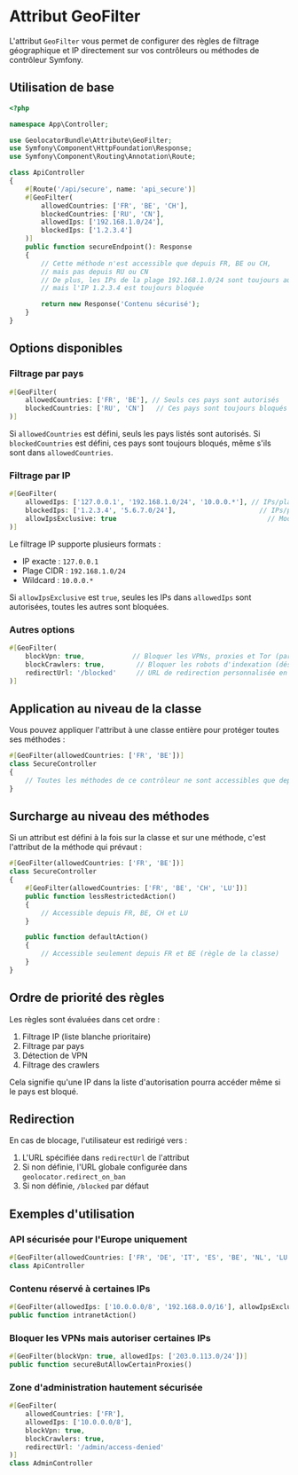 # Attribut GeoFilter

L'attribut `GeoFilter` vous permet de configurer des règles de filtrage géographique et IP directement sur vos contrôleurs ou méthodes de contrôleur Symfony.

## Utilisation de base

```php
<?php

namespace App\Controller;

use GeolocatorBundle\Attribute\GeoFilter;
use Symfony\Component\HttpFoundation\Response;
use Symfony\Component\Routing\Annotation\Route;

class ApiController
{
    #[Route('/api/secure', name: 'api_secure')]
    #[GeoFilter(
        allowedCountries: ['FR', 'BE', 'CH'], 
        blockedCountries: ['RU', 'CN'],
        allowedIps: ['192.168.1.0/24'], 
        blockedIps: ['1.2.3.4']
    )]
    public function secureEndpoint(): Response
    {
        // Cette méthode n'est accessible que depuis FR, BE ou CH,
        // mais pas depuis RU ou CN
        // De plus, les IPs de la plage 192.168.1.0/24 sont toujours autorisées,
        // mais l'IP 1.2.3.4 est toujours bloquée

        return new Response('Contenu sécurisé');
    }
}
```

## Options disponibles

### Filtrage par pays

```php
#[GeoFilter(
    allowedCountries: ['FR', 'BE'], // Seuls ces pays sont autorisés
    blockedCountries: ['RU', 'CN']   // Ces pays sont toujours bloqués
)]
```

Si `allowedCountries` est défini, seuls les pays listés sont autorisés.
Si `blockedCountries` est défini, ces pays sont toujours bloqués, même s'ils sont dans `allowedCountries`.

### Filtrage par IP

```php
#[GeoFilter(
    allowedIps: ['127.0.0.1', '192.168.1.0/24', '10.0.0.*'], // IPs/plages autorisées
    blockedIps: ['1.2.3.4', '5.6.7.0/24'],                     // IPs/plages bloquées
    allowIpsExclusive: true                                      // Mode liste blanche exclusive
)]
```

Le filtrage IP supporte plusieurs formats :
- IP exacte : `127.0.0.1`
- Plage CIDR : `192.168.1.0/24`
- Wildcard : `10.0.0.*`

Si `allowIpsExclusive` est `true`, seules les IPs dans `allowedIps` sont autorisées, toutes les autres sont bloquées.

### Autres options

```php
#[GeoFilter(
    blockVpn: true,            // Bloquer les VPNs, proxies et Tor (par défaut)
    blockCrawlers: true,        // Bloquer les robots d'indexation (désactivé par défaut)
    redirectUrl: '/blocked'     // URL de redirection personnalisée en cas de blocage
)]
```

## Application au niveau de la classe

Vous pouvez appliquer l'attribut à une classe entière pour protéger toutes ses méthodes :

```php
#[GeoFilter(allowedCountries: ['FR', 'BE'])]
class SecureController
{
    // Toutes les méthodes de ce contrôleur ne sont accessibles que depuis la France et la Belgique
}
```

## Surcharge au niveau des méthodes

Si un attribut est défini à la fois sur la classe et sur une méthode, c'est l'attribut de la méthode qui prévaut :

```php
#[GeoFilter(allowedCountries: ['FR', 'BE'])]
class SecureController
{
    #[GeoFilter(allowedCountries: ['FR', 'BE', 'CH', 'LU'])]
    public function lessRestrictedAction()
    {
        // Accessible depuis FR, BE, CH et LU
    }

    public function defaultAction()
    {
        // Accessible seulement depuis FR et BE (règle de la classe)
    }
}
```

## Ordre de priorité des règles

Les règles sont évaluées dans cet ordre :

1. Filtrage IP (liste blanche prioritaire)
2. Filtrage par pays
3. Détection de VPN
4. Filtrage des crawlers

Cela signifie qu'une IP dans la liste d'autorisation pourra accéder même si le pays est bloqué.

## Redirection

En cas de blocage, l'utilisateur est redirigé vers :

1. L'URL spécifiée dans `redirectUrl` de l'attribut
2. Si non définie, l'URL globale configurée dans `geolocator.redirect_on_ban`
3. Si non définie, `/blocked` par défaut

## Exemples d'utilisation

### API sécurisée pour l'Europe uniquement

```php
#[GeoFilter(allowedCountries: ['FR', 'DE', 'IT', 'ES', 'BE', 'NL', 'LU', 'CH', 'AT'])]
class ApiController
```

### Contenu réservé à certaines IPs

```php
#[GeoFilter(allowedIps: ['10.0.0.0/8', '192.168.0.0/16'], allowIpsExclusive: true)]
public function intranetAction()
```

### Bloquer les VPNs mais autoriser certaines IPs

```php
#[GeoFilter(blockVpn: true, allowedIps: ['203.0.113.0/24'])]
public function secureButAllowCertainProxies()
```

### Zone d'administration hautement sécurisée

```php
#[GeoFilter(
    allowedCountries: ['FR'],
    allowedIps: ['10.0.0.0/8'],
    blockVpn: true,
    blockCrawlers: true,
    redirectUrl: '/admin/access-denied'
)]
class AdminController
```
